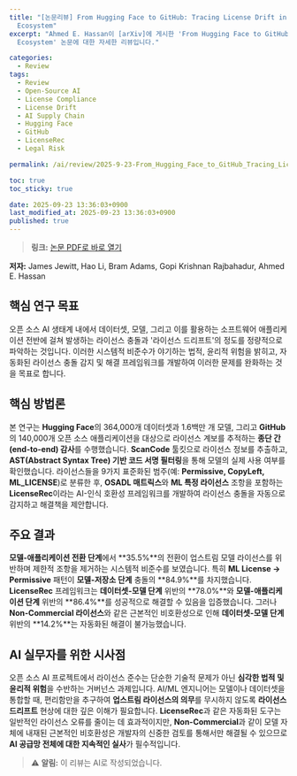 ```yaml
---
title: "[논문리뷰] From Hugging Face to GitHub: Tracing License Drift in the Open-Source AI
  Ecosystem"
excerpt: "Ahmed E. Hassan이 [arXiv]에 게시한 'From Hugging Face to GitHub: Tracing License Drift in the Open-Source AI
  Ecosystem' 논문에 대한 자세한 리뷰입니다."

categories:
  - Review
tags:
  - Review
  - Open-Source AI
  - License Compliance
  - License Drift
  - AI Supply Chain
  - Hugging Face
  - GitHub
  - LicenseRec
  - Legal Risk

permalink: /ai/review/2025-9-23-From_Hugging_Face_to_GitHub_Tracing_License_Drift_in_the_Open-Source_AI_Ecosystem/

toc: true
toc_sticky: true

date: 2025-09-23 13:36:03+0900
last_modified_at: 2025-09-23 13:36:03+0900
published: true
---
```

> **링크:** [논문 PDF로 바로 열기](https://arxiv.org/abs/2509.09873)

**저자:** James Jewitt, Hao Li, Bram Adams, Gopi Krishnan Rajbahadur, Ahmed E. Hassan



## 핵심 연구 목표
오픈 소스 AI 생태계 내에서 데이터셋, 모델, 그리고 이를 활용하는 소프트웨어 애플리케이션 전반에 걸쳐 발생하는 라이선스 충돌과 '라이선스 드리프트'의 정도를 정량적으로 파악하는 것입니다. 이러한 시스템적 비준수가 야기하는 법적, 윤리적 위험을 밝히고, 자동화된 라이선스 충돌 감지 및 해결 프레임워크를 개발하여 이러한 문제를 완화하는 것을 목표로 합니다.

## 핵심 방법론
본 연구는 **Hugging Face**의 364,000개 데이터셋과 1.6백만 개 모델, 그리고 **GitHub**의 140,000개 오픈 소스 애플리케이션을 대상으로 라이선스 계보를 추적하는 **종단 간(end-to-end) 감사**를 수행했습니다. **ScanCode** 툴킷으로 라이선스 정보를 추출하고, **AST(Abstract Syntax Tree) 기반 코드 서명 필터링**을 통해 모델의 실제 사용 여부를 확인했습니다. 라이선스들을 9가지 표준화된 범주(예: **Permissive, CopyLeft, ML_LICENSE**)로 분류한 후, **OSADL 매트릭스**와 **ML 특정 라이선스** 조항을 포함하는 **LicenseRec**이라는 AI-인식 호환성 프레임워크를 개발하여 라이선스 충돌을 자동으로 감지하고 해결책을 제안합니다.

## 주요 결과
**모델-애플리케이션 전환 단계**에서 **35.5%**의 전환이 업스트림 모델 라이선스를 위반하며 제한적 조항을 제거하는 시스템적 비준수를 보였습니다. 특히 **ML License → Permissive** 패턴이 **모델-저장소 단계** 충돌의 **84.9%**를 차지했습니다. **LicenseRec** 프레임워크는 **데이터셋-모델 단계** 위반의 **78.0%**와 **모델-애플리케이션 단계** 위반의 **86.4%**를 성공적으로 해결할 수 있음을 입증했습니다. 그러나 **Non-Commercial 라이선스**와 같은 근본적인 비호환성으로 인해 **데이터셋-모델 단계** 위반의 **14.2%**는 자동화된 해결이 불가능했습니다.

## AI 실무자를 위한 시사점
오픈 소스 AI 프로젝트에서 라이선스 준수는 단순한 기술적 문제가 아닌 **심각한 법적 및 윤리적 위험**을 수반하는 거버넌스 과제입니다. AI/ML 엔지니어는 모델이나 데이터셋을 통합할 때, 편리함만을 추구하여 **업스트림 라이선스의 의무**를 무시하지 않도록 **라이선스 드리프트** 현상에 대한 깊은 이해가 필요합니다. **LicenseRec**과 같은 자동화된 도구는 일반적인 라이선스 오류를 줄이는 데 효과적이지만, **Non-Commercial**과 같이 모델 자체에 내재된 근본적인 비호환성은 개발자의 신중한 검토를 통해서만 해결될 수 있으므로 **AI 공급망 전체에 대한 지속적인 실사**가 필수적입니다.

> ⚠️ **알림:** 이 리뷰는 AI로 작성되었습니다.